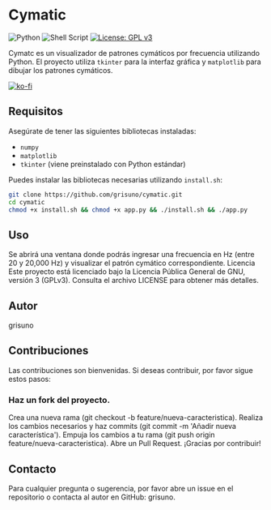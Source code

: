 # Cymatic

![Python](https://img.shields.io/badge/python-3670A0?style=for-the-badge&logo=python&logoColor=ffdd54) ![Shell Script](https://img.shields.io/badge/shell_script-%23121011.svg?style=for-the-badge&logo=gnu-bash&logoColor=white) [![License: GPL v3](https://img.shields.io/badge/License-GPLv3-blue.svg)](https://www.gnu.org/licenses/gpl-3.0)



Cymatc es un visualizador de patrones cymáticos por frecuencia utilizando Python. El proyecto utiliza `tkinter` para la interfaz gráfica y `matplotlib` para dibujar los patrones cymáticos.

[![ko-fi](https://ko-fi.com/img/githubbutton_sm.svg)](https://ko-fi.com/Y8Y2Z73AV)

## Requisitos

Asegúrate de tener las siguientes bibliotecas instaladas:

- `numpy`
- `matplotlib`
- `tkinter` (viene preinstalado con Python estándar)

Puedes instalar las bibliotecas necesarias utilizando `install.sh`:

```sh
git clone https://github.com/grisuno/cymatic.git
cd cymatic
chmod +x install.sh && chmod +x app.py && ./install.sh && ./app.py
```
## Uso
Se abrirá una ventana donde podrás ingresar una frecuencia en Hz (entre 20 y 20,000 Hz) y visualizar el patrón cymático correspondiente.
Licencia
Este proyecto está licenciado bajo la Licencia Pública General de GNU, versión 3 (GPLv3). Consulta el archivo LICENSE para obtener más detalles.

## Autor
grisuno

## Contribuciones
Las contribuciones son bienvenidas. Si deseas contribuir, por favor sigue estos pasos:

### Haz un fork del proyecto.

Crea una nueva rama (git checkout -b feature/nueva-caracteristica).
Realiza los cambios necesarios y haz commits (git commit -m 'Añadir nueva característica').
Empuja los cambios a tu rama (git push origin feature/nueva-caracteristica).
Abre un Pull Request.
¡Gracias por contribuir!

## Contacto
Para cualquier pregunta o sugerencia, por favor abre un issue en el repositorio o contacta al autor en GitHub: grisuno.
